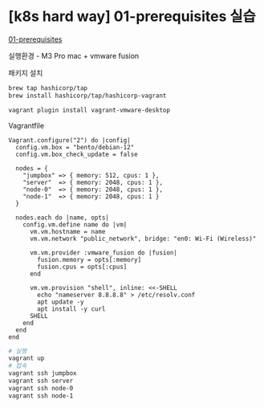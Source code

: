 # [k8s hard way] 01-prerequisites 실습
[01-prerequisites ](https://github.com/kelseyhightower/kubernetes-the-hard-way/blob/master/docs/01-prerequisites.md)

실행환경 - M3 Pro mac + vmware fusion

패키지 설치 
  
```bash
brew tap hashicorp/tap
brew install hashicorp/tap/hashicorp-vagrant

vagrant plugin install vagrant-vmware-desktop

```
  
Vagrantfile

```Vagrantfile
Vagrant.configure("2") do |config|
  config.vm.box = "bento/debian-12"
  config.vm.box_check_update = false

  nodes = {
    "jumpbox" => { memory: 512, cpus: 1 },
    "server"  => { memory: 2048, cpus: 1 },
    "node-0"  => { memory: 2048, cpus: 1 },
    "node-1"  => { memory: 2048, cpus: 1 }
  }

  nodes.each do |name, opts|
    config.vm.define name do |vm|
      vm.vm.hostname = name
      vm.vm.network "public_network", bridge: "en0: Wi-Fi (Wireless)"

      vm.vm.provider :vmware_fusion do |fusion|
        fusion.memory = opts[:memory]
        fusion.cpus = opts[:cpus]
      end

      vm.vm.provision "shell", inline: <<-SHELL
        echo "nameserver 8.8.8.8" > /etc/resolv.conf
        apt update -y
        apt install -y curl
      SHELL
    end
  end
end

```

```bash
# 실행
vagrant up
# 접속
vagrant ssh jumpbox
vagrant ssh server
vagrant ssh node-0
vagrant ssh node-1
```